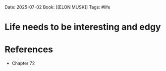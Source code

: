 Date: 2025-07-02
Book: [[ELON MUSK]]
Tags: #life
# Life needs to be interesting and edgy


# References
- Chapter 72